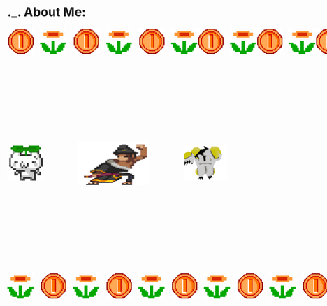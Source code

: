 # ._. About Me:

<div align="center" style="display: flex; flex-direction: column; align-items: center;">

  <!-- 🔼 Línea superior con gifs repetidos como marco -->
  <div style="display: flex; margin-bottom: 100px;">
    <img src="https://github.com/Jacksonpirlo/Jacksonpirlo/raw/main/gifs/coin-mario-bros-arcade.gif" width="60" height="60" />
    <img src="https://github.com/Jacksonpirlo/Jacksonpirlo/raw/main/gifs/mario-flower.gif" width="60" height="60" style="margin-left: 15px;" />
    <img src="https://github.com/Jacksonpirlo/Jacksonpirlo/raw/main/gifs/coin-mario-bros-arcade.gif" width="60" height="60" style="margin-left: 15px;" />
    <img src="https://github.com/Jacksonpirlo/Jacksonpirlo/raw/main/gifs/mario-flower.gif" width="60" height="60" style="margin-left: 15px;" />
    <img src="https://github.com/Jacksonpirlo/Jacksonpirlo/raw/main/gifs/coin-mario-bros-arcade.gif" width="60" height="60" style="margin-left: 15px;" />
    <img src="https://github.com/Jacksonpirlo/Jacksonpirlo/raw/main/gifs/mario-flower.gif" width="60" height="60" style="margin-left: 15px;" />
    <img src="https://github.com/Jacksonpirlo/Jacksonpirlo/raw/main/gifs/coin-mario-bros-arcade.gif" width="60" height="60" />
    <img src="https://github.com/Jacksonpirlo/Jacksonpirlo/raw/main/gifs/mario-flower.gif" width="60" height="60" style="margin-left: 15px;" />
    <img src="https://github.com/Jacksonpirlo/Jacksonpirlo/raw/main/gifs/coin-mario-bros-arcade.gif" width="60" height="60" />
    <img src="https://github.com/Jacksonpirlo/Jacksonpirlo/raw/main/gifs/mario-flower.gif" width="60" height="60" style="margin-left: 15px;" />
    <img src="https://github.com/Jacksonpirlo/Jacksonpirlo/raw/main/gifs/coin-mario-bros-arcade.gif" width="60" height="60" />
    <img src="https://github.com/Jacksonpirlo/Jacksonpirlo/raw/main/gifs/mario-flower.gif" width="60" height="60" style="margin-left: 15px;" />
  </div>

  <!-- 🧱 Contenido central con 3 gifs dentro -->
  <div style="display: flex; justify-content: center; align-items: center; gap: 80px; padding: 100px 0;">
    <img src="https://github.com/Jacksonpirlo/Jacksonpirlo/raw/main/gifs/somethin.gif" width="100" height="80" />
    <img src="https://github.com/Jacksonpirlo/Jacksonpirlo/raw/main/gifs/katana-zero-video-game.gif" width="200" height="100" />
    <img src="https://github.com/Jacksonpirlo/Jacksonpirlo/raw/main/gifs/ben.gif" width="100" height="80" />
  </div>

  <!-- 🔽 Línea inferior con gifs repetidos como marco -->
  <div style="display: flex; margin-top: 100px;">
    <img src="https://github.com/Jacksonpirlo/Jacksonpirlo/raw/main/gifs/mario-flower.gif" width="60" height="60" />
    <img src="https://github.com/Jacksonpirlo/Jacksonpirlo/raw/main/gifs/coin-mario-bros-arcade.gif" width="60" height="60" style="margin-left: 15px;" />
    <img src="https://github.com/Jacksonpirlo/Jacksonpirlo/raw/main/gifs/mario-flower.gif" width="60" height="60" style="margin-left: 15px;" />
    <img src="https://github.com/Jacksonpirlo/Jacksonpirlo/raw/main/gifs/coin-mario-bros-arcade.gif" width="60" height="60" style="margin-left: 15px;" />
    <img src="https://github.com/Jacksonpirlo/Jacksonpirlo/raw/main/gifs/mario-flower.gif" width="60" height="60" style="margin-left: 15px;" />
    <img src="https://github.com/Jacksonpirlo/Jacksonpirlo/raw/main/gifs/coin-mario-bros-arcade.gif" width="60" height="60" style="margin-left: 15px;" />
    <img src="https://github.com/Jacksonpirlo/Jacksonpirlo/raw/main/gifs/mario-flower.gif" width="60" height="60" style="margin-left: 15px;" />
    <img src="https://github.com/Jacksonpirlo/Jacksonpirlo/raw/main/gifs/coin-mario-bros-arcade.gif" width="60" height="60" style="margin-left: 15px;" />
    <img src="https://github.com/Jacksonpirlo/Jacksonpirlo/raw/main/gifs/mario-flower.gif" width="60" height="60" style="margin-left: 15px;" />
    <img src="https://github.com/Jacksonpirlo/Jacksonpirlo/raw/main/gifs/coin-mario-bros-arcade.gif" width="60" height="60" style="margin-left: 15px;" />
    <img src="https://github.com/Jacksonpirlo/Jacksonpirlo/raw/main/gifs/mario-flower.gif" width="60" height="60" style="margin-left: 15px;" />
    <img src="https://github.com/Jacksonpirlo/Jacksonpirlo/raw/main/gifs/coin-mario-bros-arcade.gif" width="60" height="60" style="margin-left: 15px;" />
  </div>

</div>
